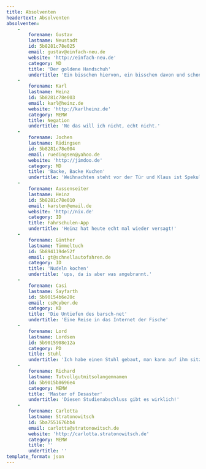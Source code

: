 ```yaml
---
title: Absolventen
headertext: Absolventen
absolventen:
    -
        forename: Gustav
        lastname: Neustadt
        id: 5b8281c78e025
        email: gustav@einfach-neu.de
        website: 'http://einfach-neu.de'
        category: MD
        title: 'Der goldene Handschuh'
        undertitle: 'Ein bisschen hiervon, ein bisschen davon und schon ist der Kuchen fertig.'
    -
        forename: Karl
        lastname: Heinz
        id: 5b8281c78e003
        email: karl@heinz.de
        website: 'http://karlheinz.de'
        category: MEMW
        title: Negation
        undertitle: 'Ne das will ich nicht, echt nicht.'
    -
        forename: Jochen
        lastname: Rüdingsen
        id: 5b8281c78e004
        email: ruedingsen@yahoo.de
        website: 'http://jimdoo.de'
        category: MD
        title: 'Backe, Backe Kuchen'
        undertitle: 'Weihnachten steht vor der Tür und Klaus ist Spekulatius.'
    -
        forename: Aussenseiter
        lastname: Heinz
        id: 5b8281c78e010
        email: karsten@email.de
        website: 'http://nix.de'
        category: ID
        title: Fahrschulen-App
        undertitle: 'Heinz hat heute echt mal wieder versagt!'
    -
        forename: Günther
        lastname: Tümmeltuch
        id: 5b894119de52f
        email: gt@schnellautofahren.de
        category: ID
        title: 'Nudeln kochen'
        undertitle: 'ups, da is aber was angebrannt.'
    -
        forename: Casi
        lastname: Sayfarth
        id: 5b90154b6e20c
        email: cs@cyber.de
        category: KD
        title: 'Die Untiefen des barsch-net'
        undertitle: 'Eine Reise in das Internet der Fische'
    -
        forename: Lord
        lastname: Lordsen
        id: 5b9015908e12a
        category: PD
        title: Stuhl
        undertitle: 'Ich habe einen Stuhl gebaut, man kann auf ihm sitzen. Unfassbar oder!?'
    -
        forename: Richard
        lastname: Tutvollgutmitsolangemnamen
        id: 5b9015b8696e4
        category: MEMW
        title: 'Master of Desaster'
        undertitle: 'Diesen Studienabschluss gibt es wirklich!'
    -
        forename: Carlotta
        lastname: Stratonowitsch
        id: 5ba7551676bb4
        email: carlotta@stratonowitsch.de
        website: 'http://carlotta.stratonowitsch.de'
        category: MEMW
        title: ''
        undertitle: ''
template_format: json
---
```


